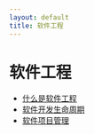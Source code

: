 ```yaml
---
layout: default
title: 软件工程
---
```


# 软件工程

- [什么是软件工程](/se/se)
- [软件开发生命周期](/se/sdlc)
- [软件项目管理](/se/spm)
